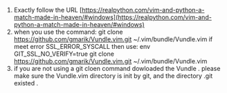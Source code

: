  1. Exactly follow the URL [https://realpython.com/vim-and-python-a-match-made-in-heaven/#windows](https://realpython.com/vim-and-python-a-match-made-in-heaven/#windows)
 2. when you use the command: git clone https://github.com/gmarik/Vundle.vim.git ~/.vim/bundle/Vundle.vim
 if meet error SSL_ERROR_SYSCALL then use: env GIT_SSL_NO_VERIFY=true git clone https://github.com/gmarik/Vundle.vim.git ~/.vim/bundle/Vundle.vim
 3. if you are not using a git cloen command dowloaded the Vundle . please make sure the Vundle.vim directory is init by git, and the directory .git existed .
